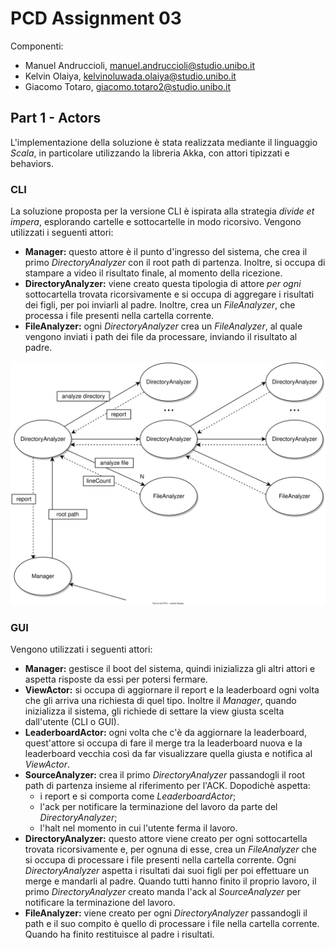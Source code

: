 # PCD Assignment 03

Componenti:

- Manuel Andruccioli, manuel.andruccioli@studio.unibo.it
- Kelvin Olaiya, kelvinoluwada.olaiya@studio.unibo.it
- Giacomo Totaro, giacomo.totaro2@studio.unibo.it

## Part 1 - Actors

L'implementazione della soluzione è stata realizzata mediante il linguaggio *Scala*, in particolare utilizzando la libreria Akka, con attori tipizzati e behaviors.

### CLI

La soluzione proposta per la versione CLI è ispirata alla strategia *divide et impera*, esplorando cartelle e sottocartelle in modo ricorsivo. Vengono utilizzati i seguenti attori:

- **Manager:** questo attore è il punto d'ingresso del sistema, che crea il primo *DirectoryAnalyzer* con il root path di partenza. Inoltre, si occupa di stampare a video il risultato finale, al momento della ricezione.
- **DirectoryAnalyzer:** viene creato questa tipologia di attore *per ogni* sottocartella trovata ricorsivamente e si occupa di aggregare i risultati dei figli, per poi inviarli al padre. Inoltre, crea un *FileAnalyzer*, che processa i file presenti nella cartella corrente.
- **FileAnalyzer:** ogni *DirectoryAnalyzer* crea un *FileAnalyzer*, al quale vengono inviati i path dei file da processare, inviando il risultato al padre.

<!-- schema image -->
![CLI schema](./docs/part-01/cli-schema.svg)

### GUI

Vengono utilizzati i seguenti attori:

- **Manager:** gestisce il boot del sistema, quindi inizializza gli altri attori e aspetta risposte da essi per potersi fermare.
- **ViewActor:** si occupa di aggiornare il report e la leaderboard ogni volta che gli arriva una richiesta di quel tipo. Inoltre il *Manager*, quando inizializza il sistema, gli richiede di settare la view giusta scelta dall'utente (CLI o GUI).
- **LeaderboardActor:** ogni volta che c'è da aggiornare la leaderboard, quest'attore si occupa di fare il merge tra la leaderboard nuova e la leaderboard vecchia così da far visualizzare quella giusta e notifica al *ViewActor*.
- **SourceAnalyzer:** crea il primo *DirectoryAnalyzer* passandogli il root path di partenza insieme al riferimento per l'ACK. Dopodichè aspetta:
    - i report e si comporta come *LeaderboardActor*;
    - l'ack per notificare la terminazione del lavoro da parte del *DirectoryAnalyzer*;
    - l'halt nel momento in cui l'utente ferma il lavoro.
- **DirectoryAnalyzer:** questo attore viene creato per ogni sottocartella trovata ricorsivamente e, per ognuna di esse, crea un *FileAnalyzer* che si occupa di processare i file presenti nella cartella corrente. Ogni *DirectoryAnalyzer* aspetta i risultati dai suoi figli per poi effettuare un merge e mandarli al padre. Quando tutti hanno finito il proprio lavoro, il primo *DirectoryAnalyzer* creato manda l'ack al *SourceAnalyzer* per notificare la terminazione del lavoro.
- **FileAnalyzer:** viene creato per ogni *DirectoryAnalyzer* passandogli il path e il suo compito è quello di processare i file nella cartella corrente. Quando ha finito restituisce al padre i risultati.
